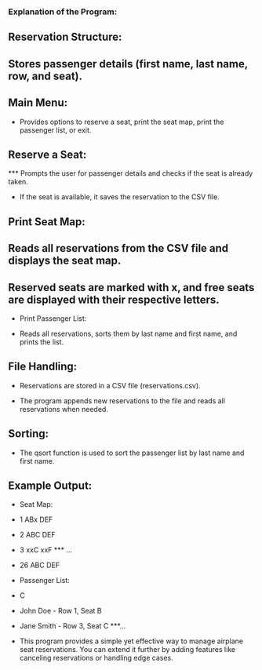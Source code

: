 ### Explanation of the Program:
## Reservation Structure:

## Stores passenger details (first name, last name, row, and seat).

##  Main Menu:

* Provides options to reserve a seat, print the seat map, print the passenger list, or exit.

## Reserve a Seat:

*** Prompts the user for passenger details and checks if the seat is already taken.

* If the seat is available, it saves the reservation to the CSV file.

## Print Seat Map:

## Reads all reservations from the CSV file and displays the seat map.

## Reserved seats are marked with x, and free seats are displayed with their respective letters.

* Print Passenger List:

* Reads all reservations, sorts them by last name and first name, and prints the list.

## File Handling:

* Reservations are stored in a CSV file (reservations.csv).

* The program appends new reservations to the file and reads all reservations when needed.

## Sorting:

* The qsort function is used to sort the passenger list by last name and first name.

## Example Output:
* Seat Map:

* 1 ABx DEF
* 2 ABC DEF
* 3 xxC xxF
*** ...
* 26 ABC DEF
* Passenger List:
* C
* John Doe - Row 1, Seat B
* Jane Smith - Row 3, Seat C
***...
* This program provides a simple yet effective way to manage airplane seat reservations. You can extend it further by adding features like canceling reservations or handling edge cases.


